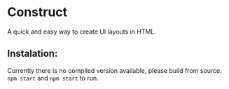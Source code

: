 # Construct
A quick and easy way to create UI layouts in HTML.

## Instalation:
Currently there is no compiled version available, please build from source.
`npm start` and `npm start` to run.
